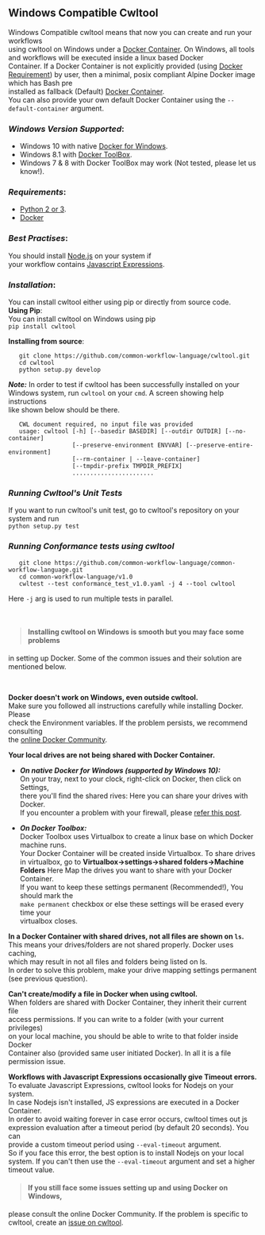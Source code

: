 ## **Windows Compatible Cwltool**  
Windows Compatible cwltool means that now you can create and run your workflows  
using cwltool on Windows under a [Docker Container](https://docs.docker.com/docker-for-windows/).
On Windows, all tools and workflows will be executed inside a linux based Docker  
Container. If a Docker Container is not explicitly provided (using [Docker Requirement](http://www.commonwl.org/v1.0/CommandLineTool.html#DockerRequirement))
 by user, then a minimal, posix compliant Alpine Docker image which has Bash pre  
installed as fallback (Default) [Docker Container](https://github.com/frol/docker-alpine-bash).  
You can also provide your own default Docker Container using the `--default-container` argument.

### ***Windows Version Supported***:
* Windows 10 with native [Docker for Windows](https://docs.docker.com/docker-for-windows/).
* Windows 8.1 with [Docker ToolBox](https://docs.docker.com/toolbox/toolbox_install_windows/).
* Windows 7 & 8 with Docker ToolBox may work (Not tested, please let us know!).

### ***Requirements***:  
* [Python 2 or 3](https://www.python.org/downloads/windows/).  
* [Docker](https://docs.docker.com/docker-for-windows/install/)

### ***Best Practises***:  
You should install [Node.js](https://nodejs.org/en/download/) on your system if  
your workflow contains [Javascript Expressions](http://www.commonwl.org/v1.0/CommandLineTool.html#InlineJavascriptRequirement).

### ***Installation***:  
You can install cwltool either using pip or directly from source code.  
**Using Pip**:  
You can install cwltool on Windows using pip  
`pip install cwltool`

**Installing from source**:  
```
   git clone https://github.com/common-workflow-language/cwltool.git  
   cd cwltool  
   python setup.py develop
```
***Note:*** In order to test if cwltool has been successfully installed on your  
Windows system, run `cwltool` on your `cmd`. A screen showing help instructions  
like shown below should be there.  
```
   CWL document required, no input file was provided
   usage: cwltool [-h] [--basedir BASEDIR] [--outdir OUTDIR] [--no-container]
                  [--preserve-environment ENVVAR] [--preserve-entire-environment]
                  [--rm-container | --leave-container]
                  [--tmpdir-prefix TMPDIR_PREFIX]
                  .......................
```


### ***Running Cwltool's Unit Tests***  
If you want to run cwltool's unit test, go to cwltool's repository on your system and run  
`python setup.py test`

### ***Running Conformance tests using cwltool***   
```pip install cwltest  
   git clone https://github.com/common-workflow-language/common-workflow-language.git   
   cd common-workflow-language/v1.0  
   cwltest --test conformance_test_v1.0.yaml -j 4 --tool cwltool
```
Here `-j` arg is used to run multiple tests in parallel.  

&nbsp;
&nbsp;

> #### Installing cwltool on Windows is smooth but you may face some problems 
in setting up Docker. Some of the common issues and their solution are mentioned below.  

&nbsp;

**Docker doesn't work on Windows, even outside cwltool.**  
Make sure you followed all instructions carefully while installing Docker. Please  
check the Environment variables. If the problem persists, we recommend consulting  
the [online Docker Community](https://forums.docker.com/).

**Your local drives are not being shared with Docker Container.**  
* ***On native Docker for Windows (supported by Windows 10):***  
On your tray, next to your clock, right-click on Docker, then click on Settings,  
there you'll find the shared rives: Here you can share your drives with Docker.  
If you encounter a problem with your firewall, please [refer this post](https://blog.olandese.nl/2017/05/03/solve-docker-for-windows-error-a-firewall-is-blocking-file-sharing-between-windows-and-the-containers/).

* ***On Docker Toolbox:***  
Docker Toolbox uses Virtualbox to create a linux base on which Docker machine runs.  
Your Docker Container will be created inside Virtualbox. To share drives  
in virtualbox, go to ****Virtualbox->settings->shared folders->Machine Folders****
Here Map the drives you want to share with your Docker Container.  
If you want to keep these settings permanent (Recommended!), You should mark the  
`make permanent` checkbox or else these settings will be erased every time your  
virtualbox closes.

**In a Docker Container with shared drives, not all files are shown on `ls`.**  
This means your drives/folders are not shared properly. Docker uses caching,  
which may result in not all files and folders being listed on ls.  
In order to solve this problem, make your drive mapping settings permanent (see previous question).

**Can't create/modify a file in Docker when using cwltool.**  
When folders are shared with Docker Container, they inherit their current file  
access permissions. If you can write to a folder (with your current privileges)  
on your local machine, you should be able to write to that folder inside Docker  
Container also (provided same user initiated Docker). In all it is a file permission issue.

**Workflows with Javascript Expressions occasionally give Timeout errors.**  
To evaluate Javascript Expressions, cwltool looks for Nodejs on your system.  
In case Nodejs isn't installed, JS expressions are executed in a Docker Container.  
In order to avoid waiting forever in case error occurs, cwltool times out js  
expression evaluation after a timeout period (by default 20 seconds). You can  
provide a custom timeout period using `--eval-timeout` argument.  
So if you face this error, the best option is to install Nodejs on your local  
system. If you can't then use the `--eval-timeout` argument and set a higher timeout value.
 
> #### If you still face some issues setting up and using Docker on Windows,  
please consult the online Docker Community. If the problem is specific to cwltool, 
 create an [issue on cwltool](https://github.com/common-workflow-language/cwltool/issues).

